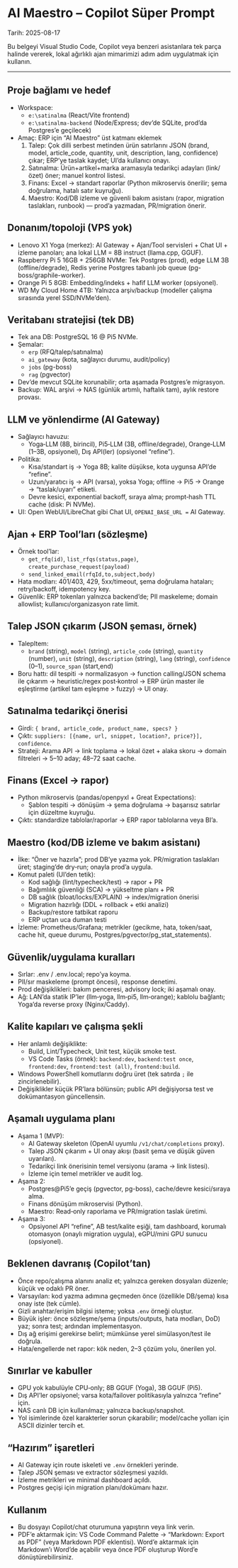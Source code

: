 # AI Maestro – Copilot Süper Prompt

Tarih: 2025-08-17

Bu belgeyi Visual Studio Code, Copilot veya benzeri asistanlara tek parça halinde vererek, lokal ağırlıklı ajan mimarimizi adım adım uygulatmak için kullanın.

---

## Proje bağlamı ve hedef
- Workspace:
  - `e:\satinalma` (React/Vite frontend)
  - `e:\satinalma-backend` (Node/Express; dev’de SQLite, prod’da Postgres’e geçilecek)
- Amaç: ERP için “AI Maestro” üst katmanı eklemek
  1) Talep: Çok dilli serbest metinden ürün satırlarını JSON (brand, model, article_code, quantity, unit, description, lang, confidence) çıkar; ERP’ye taslak kaydet; UI’da kullanıcı onayı.
  2) Satınalma: Ürün+artikel+marka aramasıyla tedarikçi adayları (link/özet) öner; manuel kontrol listesi.
  3) Finans: Excel → standart raporlar (Python mikroservis önerilir; şema doğrulama, hatalı satır kuyruğu).
  4) Maestro: Kod/DB izleme ve güvenli bakım asistanı (rapor, migration taslakları, runbook) — prod’a yazmadan, PR/migration önerir.

## Donanım/topoloji (VPS yok)
- Lenovo X1 Yoga (merkez): AI Gateway + Ajan/Tool servisleri + Chat UI + izleme panoları; ana lokal LLM = 8B instruct (llama.cpp, GGUF).
- Raspberry Pi 5 16GB + 256GB NVMe: Tek Postgres (prod), edge LLM 3B (offline/degrade), Redis yerine Postgres tabanlı job queue (pg-boss/graphile-worker).
- Orange Pi 5 8GB: Embedding/indeks + hafif LLM worker (opsiyonel).
- WD My Cloud Home 4TB: Yalnızca arşiv/backup (modeller çalışma sırasında yerel SSD/NVMe’den).

## Veritabanı stratejisi (tek DB)
- Tek ana DB: PostgreSQL 16 @ Pi5 NVMe.
- Şemalar:
  - `erp` (RFQ/talep/satınalma)
  - `ai_gateway` (kota, sağlayıcı durumu, audit/policy)
  - `jobs` (pg-boss)
  - `rag` (pgvector)
- Dev’de mevcut SQLite korunabilir; orta aşamada Postgres’e migrasyon.
- Backup: WAL arşivi → NAS (günlük artımlı, haftalık tam), aylık restore provası.

## LLM ve yönlendirme (AI Gateway)
- Sağlayıcı havuzu:
  - Yoga‑LLM (8B, birincil), Pi5‑LLM (3B, offline/degrade), Orange‑LLM (1–3B, opsiyonel), Dış API(ler) (opsiyonel “refine”).
- Politika:
  - Kısa/standart iş → Yoga 8B; kalite düşükse, kota uygunsa API’de “refine”.
  - Uzun/yaratıcı iş → API (varsa), yoksa Yoga; offline → Pi5 → Orange → “taslak/uyarı” etiketi.
  - Devre kesici, exponential backoff, sıraya alma; prompt‑hash TTL cache (disk: Pi NVMe).
- UI: Open WebUI/LibreChat gibi Chat UI, `OPENAI_BASE_URL =` AI Gateway.

## Ajan + ERP Tool’ları (sözleşme)
- Örnek tool’lar:
  - `get_rfq(id)`, `list_rfqs(status,page)`, `create_purchase_request(payload)`
  - `send_linked_email(rfqId,to,subject,body)`
- Hata modları: 401/403, 429, 5xx/timeout, şema doğrulama hataları; retry/backoff, idempotency key.
- Güvenlik: ERP tokenları yalnızca backend’de; PII maskeleme; domain allowlist; kullanıcı/organizasyon rate limit.

## Talep JSON çıkarım (JSON şeması, örnek)
- TalepItem:
  - `brand` (string), `model` (string), `article_code` (string), `quantity` (number), `unit` (string), `description` (string), `lang` (string), `confidence` (0–1), `source_span` (start,end)
- Boru hattı: dil tespiti → normalizasyon → function calling/JSON schema ile çıkarım → heuristic/regex post‑kontrol → ERP ürün master ile eşleştirme (artikel tam eşleşme > fuzzy) → UI onay.

## Satınalma tedarikçi önerisi
- Girdi: `{ brand, article_code, product_name, specs? }`
- Çıktı: `suppliers: [{name, url, snippet, location?, price?}], confidence`.
- Strateji: Arama API → link toplama → lokal özet + alaka skoru → domain filtreleri → 5–10 aday; 48–72 saat cache.

## Finans (Excel → rapor)
- Python mikroservis (pandas/openpyxl + Great Expectations):
  - Şablon tespiti → dönüşüm → şema doğrulama → başarısız satırlar için düzeltme kuyruğu.
- Çıktı: standardize tablolar/raporlar → ERP rapor tablolarına veya BI’a.

## Maestro (kod/DB izleme ve bakım asistanı)
- İlke: “Öner ve hazırla”; prod DB’ye yazma yok. PR/migration taslakları üret; staging’de dry‑run; onayla prod’a uygula.
- Komut paleti (UI’den tetik):
  - Kod sağlığı (lint/typecheck/test) → rapor + PR
  - Bağımlılık güvenliği (SCA) → yükseltme planı + PR
  - DB sağlık (bloat/locks/EXPLAIN) → index/migration önerisi
  - Migration hazırlığı (DDL + rollback + etki analizi)
  - Backup/restore tatbikat raporu
  - ERP uçtan uca duman testi
- İzleme: Prometheus/Grafana; metrikler (gecikme, hata, token/saat, cache hit, queue durumu, Postgres/pgvector/pg_stat_statements).

## Güvenlik/uygulama kuralları
- Sırlar: .env / .env.local; repo’ya koyma.
- PII/sır maskeleme (prompt öncesi), response denetimi.
- Prod değişiklikleri: bakım penceresi, advisory lock; iki aşamalı onay.
- Ağ: LAN’da statik IP’ler (llm‑yoga, llm‑pi5, llm‑orange); kablolu bağlantı; Yoga’da reverse proxy (Nginx/Caddy).

## Kalite kapıları ve çalışma şekli
- Her anlamlı değişiklikte:
  - Build, Lint/Typecheck, Unit test, küçük smoke test.
  - VS Code Tasks (örnek): `backend:dev`, `backend:test once`, `frontend:dev`, `frontend:test (all)`, `frontend:build`.
- Windows PowerShell komutlarını doğru üret (tek satırda `;` ile zincirlenebilir).
- Değişiklikler küçük PR’lara bölünsün; public API değişiyorsa test ve dokümantasyon güncellensin.

## Aşamalı uygulama planı
- Aşama 1 (MVP):
  - AI Gateway skeleton (OpenAI uyumlu `/v1/chat/completions` proxy).
  - Talep JSON çıkarım + UI onay akışı (basit şema ve düşük güven uyarıları).
  - Tedarikçi link önerisinin temel versiyonu (arama → link listesi).
  - İzleme için temel metrikler ve audit log.
- Aşama 2:
  - Postgres@Pi5’e geçiş (pgvector, pg-boss), cache/devre kesici/sıraya alma.
  - Finans dönüşüm mikroservisi (Python).
  - Maestro: Read‑only raporlama ve PR/migration taslak üretimi.
- Aşama 3:
  - Opsiyonel API “refine”, AB test/kalite eşiği, tam dashboard, korumalı otomasyon (onaylı migration uygula), eGPU/mini GPU sunucu (opsiyonel).

## Beklenen davranış (Copilot’tan)
- Önce repo/çalışma alanını analiz et; yalnızca gereken dosyaları düzenle; küçük ve odaklı PR öner.
- Varsayılan: kod yazma adımına geçmeden önce (özellikle DB/şema) kısa onay iste (tek cümle).
- Gizli anahtar/erişim bilgisi isteme; yoksa `.env` örneği oluştur.
- Büyük işler: önce sözleşme/şema (inputs/outputs, hata modları, DoD) yaz; sonra test; ardından implementasyon.
- Dış ağ erişimi gerekirse belirt; mümkünse yerel simülasyon/test ile doğrula.
- Hata/engellerde net rapor: kök neden, 2–3 çözüm yolu, önerilen yol.

## Sınırlar ve kabuller
- GPU yok kabulüyle CPU‑only; 8B GGUF (Yoga), 3B GGUF (Pi5).
- Dış API’ler opsiyonel; varsa kota/failover politikasıyla yalnızca “refine” için.
- NAS canlı DB için kullanılmaz; yalnızca backup/snapshot.
- Yol isimlerinde özel karakterler sorun çıkarabilir; model/cache yolları için ASCII dizinler tercih et.

## “Hazırım” işaretleri
- AI Gateway için route iskeleti ve `.env` örnekleri yerinde.
- Talep JSON şeması ve extractor sözleşmesi yazıldı.
- İzleme metrikleri ve minimal dashboard açıldı.
- Postgres geçişi için migration planı/dokümanı hazır.

## Kullanım
- Bu dosyayı Copilot/chat oturumuna yapıştırın veya link verin.
- PDF’e aktarmak için: VS Code Command Palette → “Markdown: Export as PDF” (veya Markdown PDF eklentisi). Word’e aktarmak için Markdown’ı Word’de açabilir veya önce PDF oluşturup Word’e dönüştürebilirsiniz.
